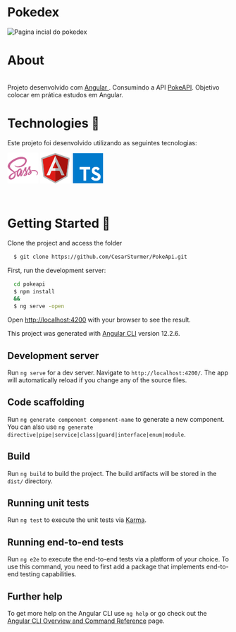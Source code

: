 # Pokedex
  <img alt="Pagina incial do pokedex" title="Pagina incial do pokedex" src="https://imgur.com/Fmbgyg4.png" />
  
# About
<br />
Projeto desenvolvido com <a href="https://angular.io/">Angular <a/>. Consumindo a API <a href="https://pokeapi.co/">PokeAPI<a/>. Objetivo colocar em prática estudos em Angular.


# Technologies  🚀
Este projeto foi desenvolvido utilizando as seguintes tecnologias:
  <p>
   <img src="https://github.com/devicons/devicon/blob/master/icons/sass/sass-original.svg" alt="Sass" width="70" height="70"/>
   <img src="https://github.com/devicons/devicon/blob/master/icons/angularjs/angularjs-original.svg" alt="Sass" width="70" height="70"/>
   <img src="https://github.com/devicons/devicon/blob/master/icons/typescript/typescript-original.svg" alt="typescript" width="70" height="70"/>
   
 </p>
  
 <br> 

# Getting Started 🚀 
  
  Clone the project and access the folder

  ```bash
    $ git clone https://github.com/CesarSturmer/PokeApi.git
  ```
  First, run the development server:

  ```bash
    cd pokeapi
    $ npm install
    &&
    $ ng serve -open
  ```
  Open [http://localhost:4200](http://localhost:4200) with your browser to see the result.
  <br>

This project was generated with [Angular CLI](https://github.com/angular/angular-cli) version 12.2.6.

## Development server

Run `ng serve` for a dev server. Navigate to `http://localhost:4200/`. The app will automatically reload if you change any of the source files.

## Code scaffolding

Run `ng generate component component-name` to generate a new component. You can also use `ng generate directive|pipe|service|class|guard|interface|enum|module`.

## Build

Run `ng build` to build the project. The build artifacts will be stored in the `dist/` directory.

## Running unit tests

Run `ng test` to execute the unit tests via [Karma](https://karma-runner.github.io).

## Running end-to-end tests

Run `ng e2e` to execute the end-to-end tests via a platform of your choice. To use this command, you need to first add a package that implements end-to-end testing capabilities.

## Further help

To get more help on the Angular CLI use `ng help` or go check out the [Angular CLI Overview and Command Reference](https://angular.io/cli) page.
